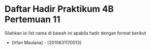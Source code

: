 # Daftar Hadir Praktikum 4B Pertemuan 11
Silahkan isi list nama di bawah ini apabila hadir dengan format berikut

- [Irfan Maulana] - [2010631170013]
